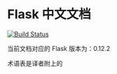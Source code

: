 Flask 中文文档
==============

[![Build Status](https://travis-ci.org/haoqixu/flask-docs-cn.svg?branch=0.12.x)](https://travis-ci.org/haoqixu/flask-docs-cn)

当前文档对应的 Flask 版本为：0.12.2

术语表是译者附上的
